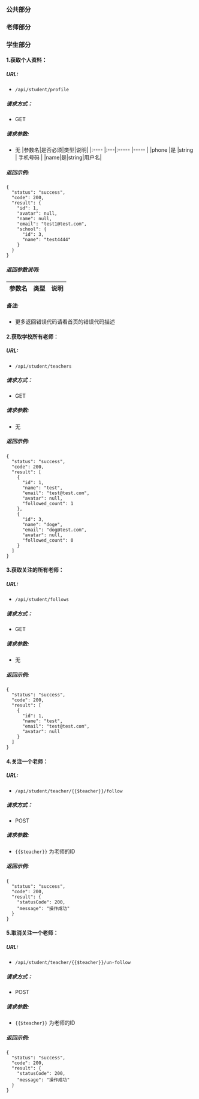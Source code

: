 ### 公共部分

### 老师部分

### 学生部分

#### 1.获取个人资料：

##### URL:

- `/api/student/profile`

##### 请求方式：

- GET

##### 请求参数:

- 无
|参数名|是否必须|类型|说明|
|:---- |:---|:----- |----- |
|phone |是 |string | 手机号码 |
|name|是|string|用户名|

 

##### 返回示例:

```
{
  "status": "success",
  "code": 200,
  "result": {
    "id": 1,
    "avatar": null,
    "name": null,
    "email": "test1@test.com",
    "school": {
      "id": 3,
      "name": "test4444"
    }
  }
}
```

##### 返回参数说明:

|参数名|类型|说明|
|:----- |:-----|----- |


##### 备注:

- 更多返回错误代码请看首页的错误代码描述

#### 2.获取学校所有老师：

##### URL:

- `/api/student/teachers`

##### 请求方式：

- GET

##### 请求参数:

- 无

##### 返回示例:

```
{
  "status": "success",
  "code": 200,
  "result": [
    {
      "id": 1,
      "name": "test",
      "email": "test@test.com",
      "avatar": null,
      "followed_count": 1
    },
    {
      "id": 3,
      "name": "doge",
      "email": "dog@test.com",
      "avatar": null,
      "followed_count": 0
    }
  ]
}
```

#### 3.获取关注的所有老师：

##### URL:

- `/api/student/follows`

##### 请求方式：

- GET

##### 请求参数:

- 无

##### 返回示例:

```
{
  "status": "success",
  "code": 200,
  "result": [
    {
      "id": 1,
      "name": "test",
      "email": "test@test.com",
      "avatar": null
    }
  ]
}
```

#### 4.关注一个老师：

##### URL:

- `/api/student/teacher/{{$teacher}}/follow`

##### 请求方式：

- POST

##### 请求参数:

- `{{$teacher}}` 为老师的ID

##### 返回示例:

```
{
  "status": "success",
  "code": 200,
  "result": {
    "statusCode": 200,
    "message": "操作成功"
  }
}
```
#### 5.取消关注一个老师：

##### URL:

- `/api/student/teacher/{{$teacher}}/un-follow`

##### 请求方式：

- POST

##### 请求参数:

- `{{$teacher}}` 为老师的ID

##### 返回示例:

```
{
  "status": "success",
  "code": 200,
  "result": {
    "statusCode": 200,
    "message": "操作成功"
  }
}
```